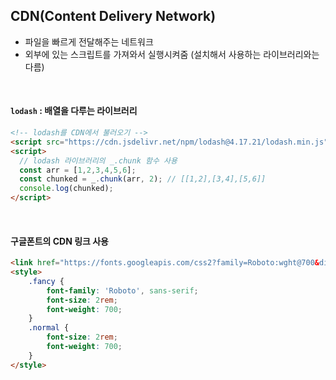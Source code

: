 ## CDN(Content Delivery Network)
- 파일을 빠르게 전달해주는 네트워크
- 외부에 있는 스크립트를 가져와서 실행시켜줌 (설치해서 사용하는 라이브러리와는 다름)

<br>

#### `lodash` : 배열을 다루는 라이브러리

```html
<!-- lodash를 CDN에서 불러오기 -->
<script src="https://cdn.jsdelivr.net/npm/lodash@4.17.21/lodash.min.js"></script>
<script>
  // lodash 라이브러리의 _.chunk 함수 사용
  const arr = [1,2,3,4,5,6];
  const chunked = _.chunk(arr, 2); // [[1,2],[3,4],[5,6]]
  console.log(chunked);
</script>
```

<br>

#### 구글폰트의 CDN 링크 사용

```html
<link href="https://fonts.googleapis.com/css2?family=Roboto:wght@700&display=swap" rel="stylesheet">
<style>
    .fancy {
        font-family: 'Roboto', sans-serif;
        font-size: 2rem;
        font-weight: 700;
    }
    .normal {
        font-size: 2rem;
        font-weight: 700;
    }
</style>
```